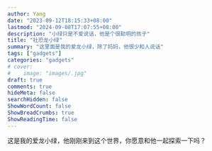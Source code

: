 ```yaml
---
author: Yang
date: "2023-09-12T18:15:33+08:00"
lastmod: "2024-09-08T17:07:55+08:00"
description: "小绿只是不爱说话，他是个很聪明的孩子"
title: "社恐龙小绿"
summary: "这里面是我的爱龙小绿，除了妈妈，他很少和人说话"
tags: ["gadgets"]
categories: "gadgets"
# cover: 
#    image: "images/.jpg"
draft: true
comments: true
hideMeta: false
searchHidden: false
ShowWordCount: false
ShowBreadCrumbs: true
ShowReadingTime: false
---
```


这是我的爱龙小绿，他刚刚来到这个世界，你愿意和他一起探索一下吗？

<div id="dinosaurdiv">
  <i id="fullscreenBtn" class="fa fa-expand" style="position: absolute;margin:10px;right:0;color:rgba(240,240,240,0.8);z-index:999;"></i>
  <div class="loader" id="ld">
    <div>
    </div>
    <div>
    </div>
    <div>
    </div>
    <div>
    </div>
    <div>
    </div>
    <div>
    </div>
    <div>
    </div>
  </div>
</div>

<link rel="stylesheet" href="/css/mycutedinosaur.css">
<script async src="https://unpkg.com/es-module-shims@1.8.0/dist/es-module-shims.js"></script>
<script type="importmap">
  {
    "imports": {
      "three": "https://unpkg.com/three@0.149.0/build/three.module.js",
      "three/addons/": "https://unpkg.com/three@0.149.0/examples/jsm/",
      "cannon-es": "https://cdn.skypack.dev/cannon-es",
      "noisejs": "https://cdn.skypack.dev/noisejs",
      "cannon-es-debugger": "/js/cannon-es-debugger.js"
    }
  }
</script>
<script type="module" src="/js/mycutedinosaur.js"></script>
